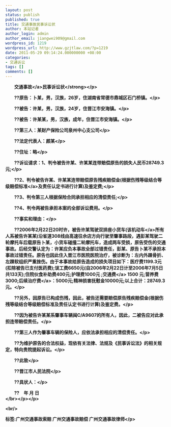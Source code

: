 ```yaml
---
layout: post
status: publish
published: true
title: 交通事故民事诉讼状
author: 本站记者
author_login: admin
author_email: jiangwei909@gmail.com
wordpress_id: 1219
wordpress_url: http://www.gzjtlaw.com/?p=1219
date: 2011-05-29 09:14:24.000000000 +08:00
categories:
- 交通诉讼
tags: []
comments: []
---
```

<p><p>　　<strong><a>交通事故<&#47;a>民事诉讼状<&#47;strong><&#47;p><p>　　??原告：卜某，男，汉族，26岁，住湖南省常德市鼎城区石门桥镇。<&#47;p><p>　　??被告：许某，男，汉族，24岁，住晋江市安海镇。<&#47;p><p>　　??被告：许某某，男，汉族，成年，住晋江市安海镇。<&#47;p><p>　　??第三人：某财产保险公司泉州中心支公司<&#47;p><p>　　??法定代表人：颜某<&#47;p><p>　　??住址：略<&#47;p><p>　　??诉讼请求：1、判令被告许某、许某某连带赔偿原告的损失人民币28749.3元;<&#47;p><p>　　??2、判令被告许某、许某某连带赔偿原告残疾赔偿金(根据伤残等级结合等级<a>赔偿标准<&#47;a>及责任认定书进行计算)及鉴定费;<&#47;p><p>　　??3、判令第三人根据保险合同承担相应的清偿责任;<&#47;p><p>　　??4、判令两被告承担本案的全部诉讼费用。<&#47;p><p>　　??事实和理由：<&#47;p><p>　　??2006年2月22日20时许，被告许某驾驶双排座小货车(该<a>机动车<&#47;a>所有人系被告许某某)沿省道308线由高速往佘店方向行驶至肇事路段，遇彭某驾驶二轮摩托车后载原告卜某，小货车碰撞二轮摩托车，造成两车受损，原告受伤的交通事故。后经交警认定为：许某应负本事故全部过错责任，彭某、原告卜某不承担本事故过错责任。原告也因此住入晋江市医院医院治疗，被诊断为：左内外踝骨折、左踝软组织严重挫伤。由于本事故给原告造成的损失项目如下：医疗费1199.3元(扣除被告已支付医药费);误工费6650元(自2006年2月22日计至2006年7月5日共133天);住院伙食补助费400元;护理费1000元 ;<a>交通费<&#47;a> 1500 元;营养费3000;后续<a>治疗费<&#47;a>：5000元;精神损害抚慰金10000元;以上合计：28749.3元。<&#47;p><p>　　??另外，因原告已构成伤残，因此，被告还需要赔偿原告残疾赔偿金(根据伤残等级结合等级赔偿标准及责任认定书进行计算)及鉴定费。<&#47;p><p>　　??因为被告许某某系肇事车辆闽C&#47;A9607的所有人，因此，二被告应对此承担连带赔偿责任。<&#47;p><p>　　??第三人作为肇事车辆的保险人，应依法承担相应的清偿责任。<&#47;p><p>　　??为维护原告的合法权益，现依有关法律、法规及《民事诉讼法》的相关规定，特向贵院提起诉讼。<&#47;p><p>　　??此致<&#47;p><p>　　??晋江市人民法院<&#47;p><p>　　??具状人：<&#47;p><p>　　??　年 月 日<br><&#47;br><&#47;p><&#47;p><br&#47;><p>标签:广州交通事故索赔 广州交通事故赔偿 广州交通事故律师<&#47;p>
